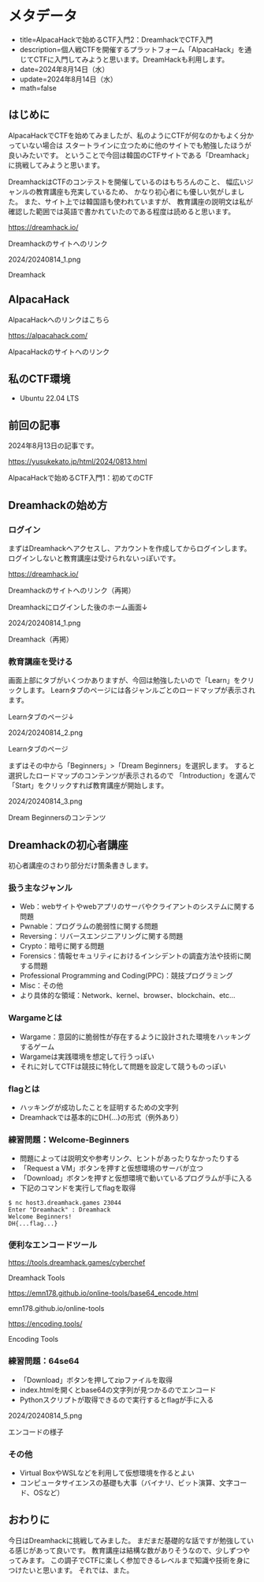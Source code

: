 # メタデータ
- title=AlpacaHackで始めるCTF入門2：DreamhackでCTF入門
- description=個人戦CTFを開催するプラットフォーム「AlpacaHack」を通じてCTFに入門してみようと思います。DreamHackも利用します。
- date=2024年8月14日（水）
- update=2024年8月14日（水）
- math=false

## はじめに
AlpacaHackでCTFを始めてみましたが、私のようにCTFが何なのかもよく分かっていない場合は
スタートラインに立つために他のサイトでも勉強したほうが良いみたいです。
ということで今回は韓国のCTFサイトである「Dreamhack」に挑戦してみようと思います。

DreamhackはCTFのコンテストを開催しているのはもちろんのこと、
幅広いジャンルの教育講座も充実しているため、
かなり初心者にも優しい気がしました。
また、サイト上では韓国語も使われていますが、
教育講座の説明文は私が確認した範囲では英語で書かれていたのである程度は読めると思います。

https://dreamhack.io/

Dreamhackのサイトへのリンク

2024/20240814_1.png

Dreamhack

## AlpacaHack
AlpacaHackへのリンクはこちら

https://alpacahack.com/

AlpacaHackのサイトへのリンク

## 私のCTF環境
- Ubuntu 22.04 LTS

## 前回の記事
2024年8月13日の記事です。

https://yusukekato.jp/html/2024/0813.html

AlpacaHackで始めるCTF入門1：初めてのCTF

## Dreamhackの始め方

### ログイン
まずはDreamhackへアクセスし、アカウントを作成してからログインします。
ログインしないと教育講座は受けられないっぽいです。

https://dreamhack.io/

Dreamhackのサイトへのリンク（再掲）

Dreamhackにログインした後のホーム画面↓

2024/20240814_1.png

Dreamhack（再掲）

### 教育講座を受ける
画面上部にタブがいくつかありますが、今回は勉強したいので「Learn」をクリックします。
Learnタブのページには各ジャンルごとのロードマップが表示されます。

Learnタブのページ↓

2024/20240814_2.png

Learnタブのページ

まずはその中から「Beginners」>「Dream Beginners」を選択します。
すると選択したロードマップのコンテンツが表示されるので
「Introduction」を選んで「Start」をクリックすれば教育講座が開始します。

2024/20240814_3.png

Dream Beginnersのコンテンツ

## Dreamhackの初心者講座
初心者講座のさわり部分だけ箇条書きします。

### 扱う主なジャンル
- Web：webサイトやwebアプリのサーバやクライアントのシステムに関する問題
- Pwnable：プログラムの脆弱性に関する問題
- Reversing：リバースエンジニアリングに関する問題
- Crypto：暗号に関する問題
- Forensics：情報セキュリティにおけるインシデントの調査方法や技術に関する問題
- Professional Programming and Coding(PPC)：競技プログラミング
- Misc：その他
- より具体的な領域：Network、kernel、browser、blockchain、etc...

### Wargameとは
- Wargame：意図的に脆弱性が存在するように設計された環境をハッキングするゲーム
- Wargameは実践環境を想定して行うっぽい
- それに対してCTFは競技に特化して問題を設定して競うものっぽい

### flagとは
- ハッキングが成功したことを証明するための文字列
- Dreamhackでは基本的にDH{...}の形式（例外あり）

### 練習問題：Welcome-Beginners
- 問題によっては説明文や参考リンク、ヒントがあったりなかったりする
- 「Request a VM」ボタンを押すと仮想環境のサーバが立つ
- 「Download」ボタンを押すと仮想環境で動いているプログラムが手に入る
- 下記のコマンドを実行してflagを取得

```
$ nc host3.dreamhack.games 23044
Enter "Dreamhack" : Dreamhack
Welcome Beginners!
DH{...flag...}
```

### 便利なエンコードツール
https://tools.dreamhack.games/cyberchef

Dreamhack Tools

https://emn178.github.io/online-tools/base64_encode.html

emn178.github.io/online-tools

https://encoding.tools/

Encoding Tools

### 練習問題：64se64
- 「Download」ボタンを押してzipファイルを取得
- index.htmlを開くとbase64の文字列が見つかるのでエンコード
- Pythonスクリプトが取得できるので実行するとflagが手に入る

2024/20240814_5.png

エンコードの様子

### その他
- Virtual BoxやWSLなどを利用して仮想環境を作るとよい
- コンピュータサイエンスの基礎も大事（バイナリ、ビット演算、文字コード、OSなど）

## おわりに
今日はDreamhackに挑戦してみました。
まだまだ基礎的な話ですが勉強している感じがあって良いです。
教育講座は結構な数がありそうなので、少しずつやってみます。
この調子でCTFに楽しく参加できるレベルまで知識や技術を身につけたいと思います。
それでは、また。

